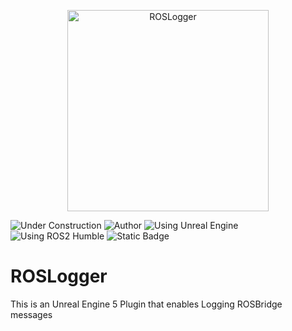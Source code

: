<p align="center">
<img width="322" alt="ROSLogger" src="https://github.com/user-attachments/assets/1bc612dc-1326-42bd-af76-6b13e79c0b7c" />
</p>


![Under Construction](https://img.shields.io/badge/status-under%20construction-orange?logo=vlcmediaplayer&logoColor=ffffff)
![Author](https://img.shields.io/badge/author-Manuel%20Eiter-blue)
![Using Unreal Engine](https://img.shields.io/badge/using-Unreal%20Engine-purple?logo=unrealengine)
![Using ROS2 Humble](https://img.shields.io/badge/using-ROS2%20Humble-green?logo=ros)
![Static Badge](https://img.shields.io/badge/Patiiiiiii-UNSAFE-red?logo=pipx&logoColor=red&logoSize=Auto)

# ROSLogger

This is an Unreal Engine 5 Plugin that enables Logging ROSBridge messages
